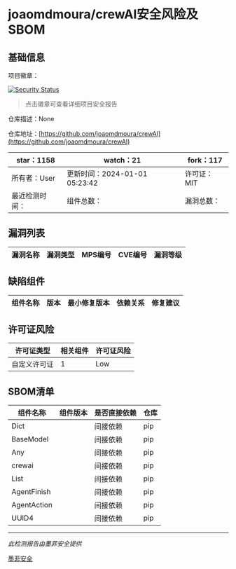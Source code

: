 # joaomdmoura/crewAI安全风险及SBOM

## 基础信息

项目徽章：

[![Security Status](https://www.murphysec.com/platform3/v31/badge/1742274091805609984.svg)](https://www.murphysec.com/console/report/1738641563397083136/1742274091805609984)

> 点击徽章可查看详细项目安全报告

仓库描述：None

仓库地址：[https://github.com/joaomdmoura/crewAI](https://github.com/joaomdmoura/crewAI)

| star：1158 | watch：21 | fork：117 |
| ----------- | -------------- | ------------ |
| 所有者：User | 更新时间：2024-01-01 05:23:42 | 许可证：MIT |
| 最近检测时间： | 组件总数： | 漏洞总数： |




## 漏洞列表

| 漏洞名称 | 漏洞类型 | MPS编号 | CVE编号 | 漏洞等级 |
| ------- | ------ | ------- | ------ | ----- |





## 缺陷组件

| 组件名称 | 版本 | 最小修复版本 | 依赖关系 | 修复建议 |
| -------- | ---- | ------------ | -------- | -------- |





## 许可证风险

| 许可证类型 | 相关组件 | 许可证风险 |
| ---------- | -------- | ---------- |
|自定义许可证|1|Low|




## SBOM清单

| 组件名称 | 组件版本 | 是否直接依赖 | 仓库 |
| -------- | -------- | ------------ | ---- |
|Dict||间接依赖|pip|
|BaseModel||间接依赖|pip|
|Any||间接依赖|pip|
|crewai||间接依赖|pip|
|List||间接依赖|pip|
|AgentFinish||间接依赖|pip|
|AgentAction||间接依赖|pip|
|UUID4||间接依赖|pip|


------

*此检测报告由墨菲安全提供*

[墨菲安全](www.murphysec.com)